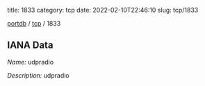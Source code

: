 title: 1833
category: tcp
date: 2022-02-10T22:46:10
slug: tcp/1833

[portdb](/) / [tcp](/category/tcp.html) / 1833


## IANA Data

_Name:_ udpradio

_Description:_ udpradio

